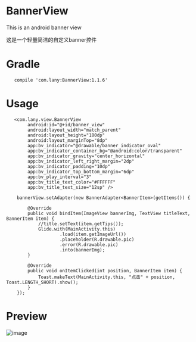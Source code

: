 # BannerView
This is an android banner view


这是一个轻量简洁的自定义banner控件

# Gradle
       compile 'com.lany:BannerView:1.1.6'
# Usage
       <com.lany.view.BannerView
            android:id="@+id/banner_view"
            android:layout_width="match_parent"
            android:layout_height="180dp"
            android:layout_marginTop="8dp"
            app:bv_indicator="@drawable/banner_indicator_oval"
            app:bv_indicator_container_bg="@android:color/transparent"
            app:bv_indicator_gravity="center_horizontal"
            app:bv_indicator_left_right_margin="2dp"
            app:bv_indicator_padding="10dp"
            app:bv_indicator_top_bottom_margin="6dp"
            app:bv_play_interval="3"
            app:bv_title_text_color="#FFFFFF"
            app:bv_title_text_size="12sp" />
            
        bannerView.setAdapter(new BannerAdapter<BannerItem>(getItems()) {

            @Override
            public void bindItem(ImageView bannerImg, TextView titleText, BannerItem item) {
                //title.setText(item.getTips());
                Glide.with(MainActivity.this)
                        .load(item.getImageUrl())
                        .placeholder(R.drawable.pic)
                        .error(R.drawable.pic)
                        .into(bannerImg);
            }

            @Override
            public void onItemClicked(int position, BannerItem item) {
                Toast.makeText(MainActivity.this, "点击" + position, Toast.LENGTH_SHORT).show();
            }
        });
# Preview
![image](https://github.com/lany192/BannerView/raw/master/preview/pic1.png)

